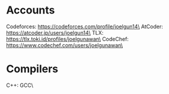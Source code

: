# Accounts
Codeforces: https://codeforces.com/profile/joelgun14\
AtCoder: https://atcoder.jp/users/joelgun14\
TLX: https://tlx.toki.id/profiles/joelgunawan\
CodeChef: https://www.codechef.com/users/joelgunawan\

# Compilers
C++: GCC\